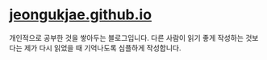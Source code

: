 # [jeongukjae.github.io](https://jeongukjae.github.io)

개인적으로 공부한 것을 쌓아두는 블로그입니다. 다른 사람이 읽기 좋게 작성하는 것보다는 제가 다시 읽었을 때 기억나도록 심플하게 작성합니다.
